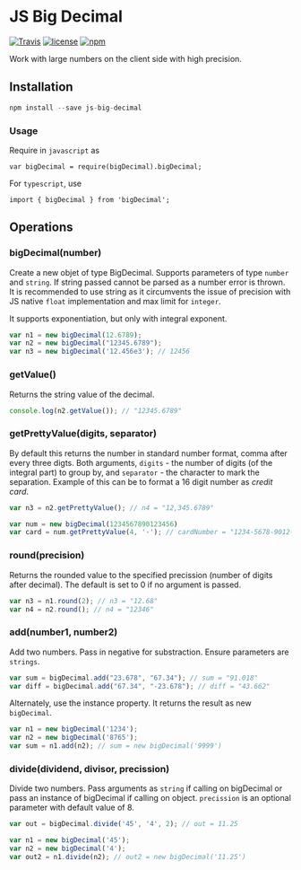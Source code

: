 # JS Big Decimal

[![Travis](https://img.shields.io/travis/royNiladri/js-big-decimal.svg?style=flat-square)](https://travis-ci.org/royNiladri/js-big-decimal)
[![license](https://img.shields.io/github/license/royNiladri/js-big-decimal.svg?style=flat-square)](https://github.com/royNiladri/js-big-decimal/blob/master/LICENSE)
[![npm](https://img.shields.io/npm/v/js-big-decimal.svg?style=flat-square)](https://www.npmjs.com/package/js-big-decimal)

Work with large numbers on the client side with high precision.

## Installation
```javascript
npm install --save js-big-decimal
```

### Usage
Require in `javascript` as
```jsavascript
var bigDecimal = require(bigDecimal).bigDecimal;
```
For `typescript`, use
```jsavascript
import { bigDecimal } from 'bigDecimal';
```

## Operations

### bigDecimal(number)
Create a new objet of type BigDecimal. Supports parameters of type `number` and `string`. If string passed cannot be parsed as a number error is thrown. It is recommended to use string as it circumvents the issue of precision with JS native `float` implementation and max limit for `integer`.

It supports exponentiation, but only with integral exponent.

```javascript
var n1 = new bigDecimal(12.6789);
var n2 = new bigDecimal("12345.6789");
var n3 = new bigDecimal('12.456e3'); // 12456
```

### getValue()
Returns the string value of the decimal.
```javascript
console.log(n2.getValue()); // "12345.6789"
```

### getPrettyValue(digits, separator)
By default this returns the number in standard number format, comma after every three digts. Both arguments, `digits` - the number of digits (of the integral part) to group by, and `separator` - the character to mark the separation. Example of this can be to format a 16 digit number as _credit card_.
```javascript
var n3 = n2.getPrettyValue(); // n4 = "12,345.6789"

var num = new bigDecimal(1234567890123456)
var card = num.getPrettyValue(4, '-'); // cardNumber = "1234-5678-9012-3456"
```

### round(precision)
Returns the rounded value to the specified precission (number of digits after decimal). The default is set to 0 if no argument is passed.
```javascript
var n3 = n1.round(2); // n3 = "12.68"
var n4 = n2.round(); // n4 = "12346" 
```

### add(number1, number2)
Add two numbers. Pass in negative for substraction. Ensure parameters are `strings`. 
```javascript
var sum = bigDecimal.add("23.678", "67.34"); // sum = "91.018"
var diff = bigDecimal.add("67.34", "-23.678"); // diff = "43.662"
```
Alternately, use the instance property. It returns the result as new `bigDecimal`.
```javascript
var n1 = new bigDecimal('1234');
var n2 = new bigDecimal('8765');
var sum = n1.add(n2); // sum = new bigDecimal('9999')
```

### divide(dividend, divisor, precission)
Divide two numbers. Pass arguments as `string` if calling on bigDecimal or pass an instance of bigDecimal if calling on object. `precission` is an optional parameter with default value of 8.
```javascript
var out = bigDecimal.divide('45', '4', 2); // out = 11.25

var n1 = new bigDecimal('45');
var n2 = new bigDecimal('4');
var out2 = n1.divide(n2); // out2 = new bigDecimal('11.25')
``` 